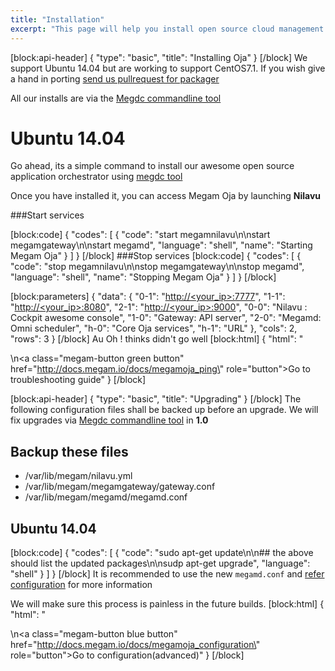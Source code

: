 ```yaml
---
title: "Installation"
excerpt: "This page will help you install open source cloud management on baremetal. You'll be up and running microservices in a jiffy!"
---
```

[block:api-header]
{
  "type": "basic",
  "title": "Installing Oja"
}
[/block]
We support Ubuntu 14.04 but are working to support CentOS7.1. If you wish give a hand in porting [send us pullrequest for packager](https://github.com/megamsys/packager.git)

All our installs are via the [Megdc commandline tool](doc:megam_megdc_tool) 

# Ubuntu 14.04

Go ahead, its a simple command to install our awesome open source application orchestrator using [megdc tool](doc:megam_slimbox_complete)

Once you have installed it,  you can access Megam Oja  by launching **Nilavu**

###Start services

[block:code]
{
  "codes": [
    {
      "code": "start megamnilavu\n\nstart megamgateway\n\nstart megamd",
      "language": "shell",
      "name": "Starting Megam Oja"
    }
  ]
}
[/block]
###Stop services
[block:code]
{
  "codes": [
    {
      "code": "stop megamnilavu\n\nstop megamgateway\n\nstop megamd",
      "language": "shell",
      "name": "Stopping Megam Oja"
    }
  ]
}
[/block]

[block:parameters]
{
  "data": {
    "0-1": "[http://<your_ip>:7777](http://<your_ip>:7777)",
    "1-1": "[http://<your_ip>:8080](http://<your_ip>:8080)",
    "2-1": "[http://<your_ip>:9000](http://<your_ip>:9000)",
    "0-0": "Nilavu : Cockpit awesome  console",
    "1-0": "Gateway: API server",
    "2-0": "Megamd: Omni scheduler",
    "h-0": "Core Oja services",
    "h-1": "URL"
  },
  "cols": 2,
  "rows": 3
}
[/block]
Au Oh ! thinks didn't go well
[block:html]
{
  "html": "<div></div>\n<a class=\"megam-button green button\" href=\"http://docs.megam.io/docs/megamoja_ping\" role=\"button\">Go to troubleshooting guide</a><style></style>"
}
[/block]

[block:api-header]
{
  "type": "basic",
  "title": "Upgrading"
}
[/block]
The following configuration files shall be backed up before an upgrade.  We will fix upgrades via [Megdc commandline tool](doc:megam_megdc_tool)  in **1.0**

## Backup these files

- /var/lib/megam/nilavu.yml
- /var/lib/megam/megamgateway/gateway.conf
- /var/lib/megam/megamd/megamd.conf

## Ubuntu 14.04 

[block:code]
{
  "codes": [
    {
      "code": "sudo apt-get update\n\n## the above should list the updated packages\n\nsudp apt-get upgrade",
      "language": "shell"
    }
  ]
}
[/block]
It is recommended to use the new `megamd.conf` and  [refer configuration](doc:megam_oja_install)  for more information

We will make sure this process is painless in the future builds.
[block:html]
{
  "html": "<div></div>\n<a class=\"megam-button blue button\" href=\"http://docs.megam.io/docs/megamoja_configuration\" role=\"button\">Go to configuration(advanced)</a><style></style>"
}
[/block]